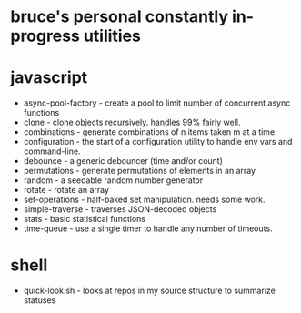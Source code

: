 # bruce's personal constantly in-progress utilities

# javascript
- async-pool-factory - create a pool to limit number of concurrent async functions
- clone - clone objects recursively. handles 99% fairly well.
- combinations - generate combinations of n items taken m at a time.
- configuration - the start of a configuration utility to handle env vars and command-line.
- debounce - a generic debouncer (time and/or count)
- permutations - generate permutations of elements in an array
- random - a seedable random number generator
- rotate - rotate an array
- set-operations - half-baked set manipulation. needs some work.
- simple-traverse - traverses JSON-decoded objects
- stats - basic statistical functions
- time-queue - use a single timer to handle any number of timeouts.

# shell
- quick-look.sh - looks at repos in my source structure to summarize statuses
